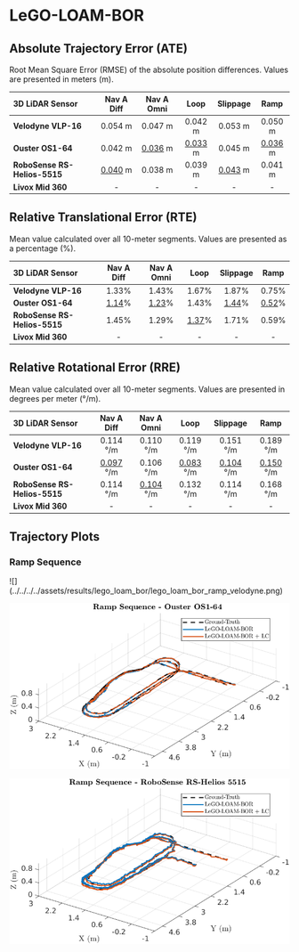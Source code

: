 # LeGO-LOAM-BOR

## Absolute Trajectory Error (ATE)

Root Mean Square Error (RMSE) of the absolute position differences. Values are presented in meters (m).

| 3D LiDAR Sensor              | Nav A Diff     | Nav A Omni     | Loop           | Slippage       | Ramp           |
| :--------------------------- | :------------: | :------------: | :------------: | :------------: | :------------: |
| **Velodyne VLP-16**          | 0.054 m        | 0.047 m        | 0.042 m        | 0.053 m        | 0.050 m        |
| **Ouster OS1-64**            | 0.042 m        | <u>0.036</u> m | <u>0.033</u> m | 0.045 m        | <u>0.036</u> m |
| **RoboSense RS-Helios-5515** | <u>0.040</u> m | 0.038 m        | 0.039 m        | <u>0.043</u> m | 0.041 m        |
| **Livox Mid 360**            | -              | -              | -              | -              | -              |

## Relative Translational Error (RTE)

Mean value calculated over all 10-meter segments. Values are presented as a percentage (%).

| 3D LiDAR Sensor              | Nav A Diff   | Nav A Omni   | Loop         | Slippage     | Ramp         |
| :--------------------------- | :----------: | :----------: | :----------: | :----------: | :----------: |
| **Velodyne VLP-16**          | 1.33%        | 1.43%        | 1.67%        | 1.87%        | 0.75%        |
| **Ouster OS1-64**            | <u>1.14</u>% | <u>1.23</u>% | 1.43%        | <u>1.44</u>% | <u>0.52</u>% |
| **RoboSense RS-Helios-5515** | 1.45%        | 1.29%        | <u>1.37</u>% | 1.71%        | 0.59%        |
| **Livox Mid 360**            | -            | -            | -            | -            | -            |

## Relative Rotational Error (RRE)

Mean value calculated over all 10-meter segments. Values are presented in degrees per meter (°/m).

| 3D LiDAR Sensor              | Nav A Diff       | Nav A Omni       | Loop             | Slippage         | Ramp             |
| :--------------------------- | :--------------: | :--------------: | :--------------: | :--------------: | :--------------: |
| **Velodyne VLP-16**          | 0.114 °/m        | 0.110 °/m        | 0.119 °/m        | 0.151 °/m        | 0.189 °/m        |
| **Ouster OS1-64**            | <u>0.097</u> °/m | 0.106 °/m        | <u>0.083</u> °/m | <u>0.104</u> °/m | <u>0.150</u> °/m |
| **RoboSense RS-Helios-5515** | 0.114 °/m        | <u>0.104</u> °/m | 0.132 °/m        | 0.114 °/m        | 0.168 °/m        |
| **Livox Mid 360**            | -                | -                | -                | -                | -                |

## Trajectory Plots

### Ramp Sequence 
<div class="grid" markdown>
![](../../../../assets/results/lego_loam_bor/lego_loam_bor_ramp_velodyne.png)

![](../../../../assets/results/lego_loam_bor/lego_loam_bor_ramp_ouster.png)

![](../../../../assets/results/lego_loam_bor/lego_loam_bor_ramp_robosense.png)
</div>